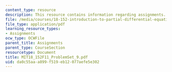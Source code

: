 ```yaml
---
content_type: resource
description: This resource contains information regarding assignments.
file: /media/courses/18-152-introduction-to-partial-differential-equations-fall-2011/da0c55aaa899f519eb12077aefe5e302_MIT18_152F11_ProblemSet_9.pdf
file_type: application/pdf
learning_resource_types:
- Assignments
ocw_type: OCWFile
parent_title: Assignments
parent_type: CourseSection
resourcetype: Document
title: MIT18_152F11_ProblemSet_9.pdf
uid: da0c55aa-a899-f519-eb12-077aefe5e302
---
```

